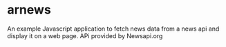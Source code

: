 # arnews
An example Javascript application to fetch news data from a news api and display it on a web page. APi provided by Newsapi.org
